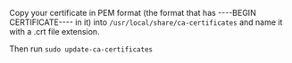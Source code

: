 Copy your certificate in PEM format (the format that has ----BEGIN CERTIFICATE---- in it) into 
`/usr/local/share/ca-certificates`
and name it with a .crt file extension.

Then run 
`sudo update-ca-certificates`